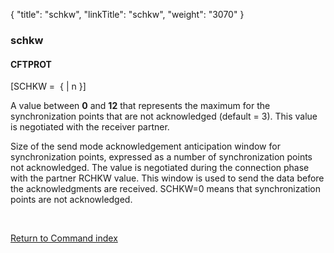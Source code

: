 {
    "title": "schkw",
    "linkTitle": "schkw",
    "weight": "3070"
}<span id="schkw"></span>

### schkw

#### CFTPROT

\[SCHKW =  {
| n }\]   

A value between **0** and <span style="font-weight: bold;">12</span> that represents the maximum for the
synchronization points that are not acknowledged (default = 3). This value is negotiated
with the receiver partner.

Size of the send mode acknowledgement anticipation window for synchronization
points, expressed as a number of synchronization points not acknowledged.
The value is negotiated during the connection phase with the partner RCHKW
value. This window is used to send the data before the acknowledgments
are received. SCHKW=0 means that synchronization points are not acknowledged.

 

[Return to Command index](../../)
